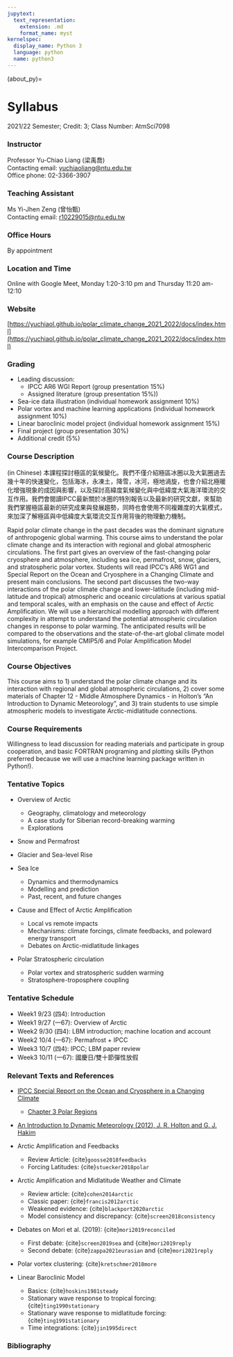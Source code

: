 ```yaml
---
jupytext:
  text_representation:
    extension: .md
    format_name: myst
kernelspec:
  display_name: Python 3
  language: python
  name: python3
---
```


(about_py)=

# Syllabus

2021/22 Semester; Credit: 3; Class Number: AtmSci7098

### Instructor
Professor Yu-Chiao Liang (梁禹喬)<br>
Contacting email: yuchiaoliang@ntu.edu.tw<br>
Office phone: 02-3366-3907<br>

### Teaching Assistant
Ms Yi-Jhen Zeng (曾怡甄)<br>
Contacting email: r10229015@ntu.edu.tw<br>

### Office Hours
By appointment 

### Location and Time
Online with Google Meet, Monday 1:20-3:10 pm and Thursday 11:20 am-12:10

### Website
[https://yuchiaol.github.io/polar_climate_change_2021_2022/docs/index.html](https://yuchiaol.github.io/polar_climate_change_2021_2022/docs/index.html)

### Grading
- Leading discussion: 
  - IPCC AR6 WGI Report (group presentation 15%)
  - Assigned literature (group presentation 15%))
- Sea-ice data illustration (individual homework assignment 10%)
- Polar vortex and machine learning applications (individual homework assignment 10%)
- Linear baroclinic model project (individual homework assignment 15%)
- Final project (group presentation 30%)
- Additional credit (5%)

### Course Description

(in Chinese) 本課程探討極區的氣候變化。我們不僅介紹極區冰圈以及大氣圈過去幾十年的快速變化，包括海冰，永凍土，降雪，冰河，極地渦旋，也會介紹北極暖化增強現象的成因與影響，以及探討高緯度氣候變化與中低緯度大氣海洋環流的交互作用。我們會閱讀IPCC最新關於冰圈的特別報告以及最新的研究文獻，來幫助我們掌握極區最新的研究成果與發展趨勢，同時也會使用不同複雜度的大氣模式，來加深了解極區與中低緯度大氣環流交互作用背後的物理動力機制。

Rapid polar climate change in the past decades was the dominant signature of anthropogenic global warming. This course aims to understand the polar climate change and its interaction with regional and global atmospheric circulations. The first part gives an overview of the fast-changing polar cryosphere and atmosphere, including sea ice, permafrost, snow, glaciers, and stratospheric polar vortex. Students will read IPCC’s AR6 WG1 and Special Report on the Ocean and Cryosphere in a Changing Climate and present main conclusions. The second part discusses the two-way interactions of the polar climate change and lower-latitude (including mid-latitude and tropical) atmospheric and oceanic circulations at various spatial and temporal scales, with an emphasis on the cause and effect of Arctic Amplification. We will use a hierarchical modelling approach with different complexity in attempt to understand the potential atmospheric circulation changes in response to polar warming. The anticipated results will be compared to the observations and the state-of-the-art global climate model simulations, for example CMIP5/6 and Polar Amplification Model Intercomparison Project.

### Course Objectives
This course aims to 1) understand the polar climate change and its interaction with regional and global atmospheric circulations, 2) cover some materials of Chapter 12 - Middle Atmosphere Dynamics - in Holton’s “An Introduction to Dynamic Meteorology”, and 3) train students to use simple atmospheric models to investigate Arctic-midlatitude connections. 

### Course Requirements
Willingness to lead discussion for reading materials and participate in group cooperation, and basic FORTRAN programing and plotting skills (Python preferred because we will use a machine learning package written in Python!). 

### Tentative Topics
- Overview of Arctic
  - Geography, climatology and meteorology
  - A case study for Siberian record-breaking warming
  - Explorations

- Snow and Permafrost

- Glacier and Sea-level Rise

- Sea Ice 
  - Dynamics and thermodynamics
  - Modelling and prediction
  - Past, recent, and future changes

- Cause and Effect of Arctic Amplification
  - Local vs remote impacts
  - Mechanisms: climate forcings, climate feedbacks, and poleward energy transport
  - Debates on Arctic-midlatitude linkages

- Polar Stratospheric circulation
  - Polar vortex and stratospheric sudden warming
  - Stratosphere-troposphere coupling

### Tentative Schedule
- Week1 9/23 (四4): Introduction
- Week1 9/27 (一67): Overview of Arctic
- Week2 9/30 (四4): LBM introduction; machine location and account
- Week2 10/4 (一67): Permafrost + IPCC
- Week3 10/7 (四4): IPCC; LBM paper review
- Week3 10/11 (一67): 國慶日/雙十節彈性放假


### Relevant Texts and References
- [IPCC Special Report on the Ocean and Cryosphere in a Changing Climate](https://www.ipcc.ch/srocc)
  - [Chapter 3 Polar Regions](https://www.ipcc.ch/srocc/chapter/chapter-3-2/)

- [An Introduction to Dynamic Meteorology (2012), J. R. Holton and G. J. Hakim](https://www.amazon.com/Introduction-Dynamic-Meteorology-International-Geophysics/dp/0123848660/ref=asc_df_0123848660/?tag=hyprod-20&linkCode=df0&hvadid=312091458201&hvpos=&hvnetw=g&hvrand=14614331955549249595&hvpone=&hvptwo=&hvqmt=&hvdev=c&hvdvcmdl=&hvlocint=&hvlocphy=9003483&hvtargid=pla-465623449605&psc=1&tag=&ref=&adgrpid=63669393113&hvpone=&hvptwo=&hvadid=312091458201&hvpos=&hvnetw=g&hvrand=14614331955549249595&hvqmt=&hvdev=c&hvdvcmdl=&hvlocint=&hvlocphy=9003483&hvtargid=pla-465623449605)

- Arctic Amplification and Feedbacks
  - Review Article: {cite}`goosse2018feedbacks`
  - Forcing Latitudes: {cite}`stuecker2018polar`

- Arctic Amplification and Midlatitude Weather and Climate
  - Review article: {cite}`cohen2014arctic`
  - Classic paper: {cite}`francis2012arctic`
  - Weakened evidence: {cite}`blackport2020arctic`
  - Model consistency and discrepancy: {cite}`screen2018consistency`

- Debates on Mori et al. (2019): {cite}`mori2019reconciled`
  - First debate: {cite}`screen2019sea` and {cite}`mori2019reply`
  - Second debate: {cite}`zappa2021eurasian` and {cite}`mori2021reply`

- Polar vortex clustering: {cite}`kretschmer2018more`

- Linear Baroclinic Model
  - Basics: {cite}`hoskins1981steady`
  - Stationary wave response to tropical forcing: {cite}`ting1990stationary`
  - Stationary wave response to midlatitude forcing: {cite}`ting1991stationary`
  - Time integrations: {cite}`jin1995direct`

### Bibliography

```{bibliography} ../_bibliography/references.bib
```



